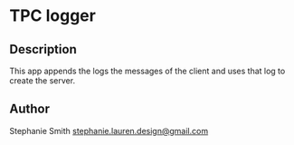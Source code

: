 TPC logger
===

## Description

This app appends the logs the messages of the client and uses that log to create the server.

## Author

Stephanie Smith <stephanie.lauren.design@gmail.com>
